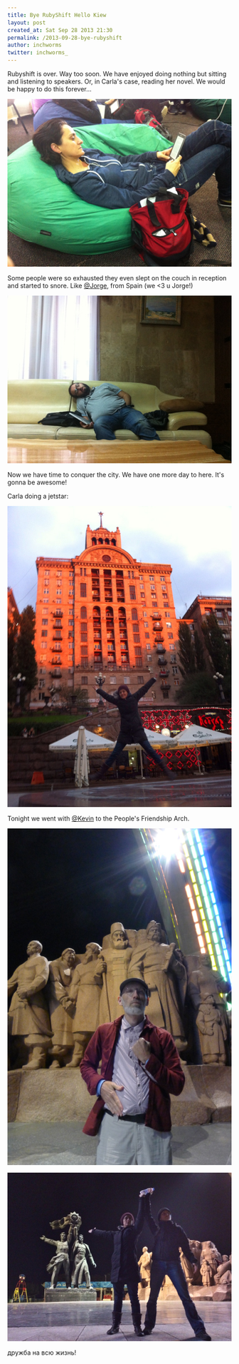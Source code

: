```yaml
---
title: Bye RubyShift Hello Kiew
layout: post
created_at: Sat Sep 28 2013 21:30
permalink: /2013-09-28-bye-rubyshift
author: inchworms
twitter: inchworms_
---
```


Rubyshift is over. Way too soon. We have enjoyed doing nothing but sitting and listening to speakers. Or, in Carla's case, reading her novel. We would be happy to do this forever...

![Carla on a beanbag](/images/sitzsack.jpg)

Some people were so exhausted they even slept on the couch in reception and started to snore. Like [@Jorge](https://twitter.com/xurdeonrails), from Spain (we <3 u Jorge!)

![jorge sleeping](/images/jorge.jpg)

Now we have time to conquer the city. We have one more day to here. It's gonna be awesome!

Carla doing a jetstar:

![Carla doing a jetstar](/images/carla_jetstar.jpg)

Tonight we went with [@Kevin](https://twitter.com/kevintriplett) to the People's Friendship Arch.

![Kevin](/images/kevin.jpg)

![Friendship Arch](/images/anja_carla_arch.jpg)

дружба на всю жизнь!

